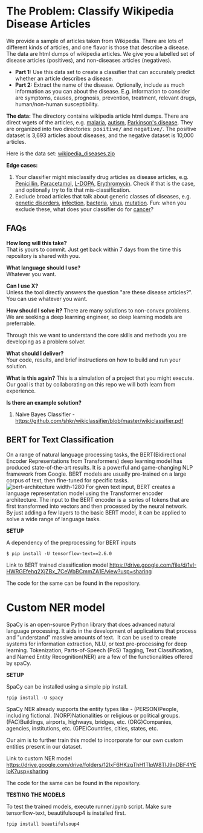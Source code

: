 # The Problem: Classify Wikipedia Disease Articles

We provide a sample of articles taken from Wikipedia. There are lots of different kinds of articles, and one flavor is those that describe a disease. The data are html dumps of wikipedia articles. We give you a labelled set of disease articles (positives), and non-diseases articles (negatives).

*   **Part 1:** Use this data set to create a classifier that can accurately predict whether an article describes a disease.
*   **Part 2:** Extract the name of the disease. Optionally, include as much information as you can about the disease. E.g. information to consider are symptoms, causes, prognosis, prevention, treatment, relevant drugs, human/non-human susceptibility.

**The data:** The directory contains wikipedia article html dumps. There are direct wgets of the articles, e.g. [malaria](https://en.wikipedia.org/wiki/Malaria), [autism](https://en.wikipedia.org/wiki/Autism), [Parkinson's disease](https://en.wikipedia.org/wiki/Parkinson%27s_disease). They are organized into two directories: <tt>positive/</tt> and <tt>negative/</tt>. The positive dataset is 3,693 articles about diseases, and the negative dataset is 10,000 articles.

Here is the data set: [wikipedia_diseases.zip](http://challenge.20n.com/machine-learning/training.tar.gz)

**Edge cases:**

1.  Your classifier might misclassify drug articles as disease articles, e.g. [Penicillin](https://en.wikipedia.org/wiki/Penicillin), [Paracetamol](https://en.wikipedia.org/wiki/Paracetamol), [L-DOPA](https://en.wikipedia.org/wiki/L-DOPA), [Erythromycin](https://en.wikipedia.org/wiki/Erythromycin). Check if that is the case, and optionally try to fix that mis-classification.
2.  Exclude broad articles that talk about generic classes of diseases, e.g. [genetic disorders](https://en.wikipedia.org/wiki/Genetic_disorder), [infection](https://en.wikipedia.org/wiki/Infection), [bacteria](https://en.wikipedia.org/wiki/Bacteria), [virus](https://en.wikipedia.org/wiki/Virus), [mutation](https://en.wikipedia.org/wiki/Mutation). Fun: when you exclude these, what does your classifier do for [cancer](https://en.wikipedia.org/wiki/Cancer)?


## FAQs

**How long will this take?**  
That is yours to commit. Just get back within 7 days from the time this repository is shared with you.

**What language should I use?**  
Whatever you want. 

**Can I use X?**  
Unless the tool directly answers the question "are these disease articles?". You can use whatever you want. 

**How should I solve it?**
There are many solutions to non-convex problems. We are seeking a deep learning engineer, so deep learning models are preferrable. 

Through this we want to understand the core skills and methods you are developing as a problem solver.

**What should I deliver?**  
Your code, results, and brief instructions on how to build and run your solution. 

**What is this again?**
This is a simulation of a project that you might execute. Our goal is that by collaborating on this repo we will both learn from experience. 

**Is there an example solution?**

1. Naive Bayes Classifier - https://github.com/shkr/wikiclassifier/blob/master/wikiclassifier.pdf

## BERT for Text Classification
On a range of natural language processing tasks, the BERT(Bidirectional Encoder Representations from Transformers) deep learning model has produced state-of-the-art results. It is a powerful and game-changing NLP framework from Google. BERT models are usually pre-trained on a large corpus of text, then fine-tuned for specific tasks.
![bert-architecture width-1280](https://user-images.githubusercontent.com/91879854/179442183-ec854dc1-84ba-4e8c-a8a8-ba4b3446dd24.png)
For given text input, BERT creates a language representation model using the Transformer encoder architecture. The input to the BERT encoder is a  series of tokens that are first transformed into vectors and then processed by the neural network. By just adding a few layers to the basic BERT model, it can be applied to solve a wide range of language tasks.

**SETUP**

A dependency of the preprocessing for BERT inputs
```
$ pip install -U tensorflow-text==2.6.0
```
Link to BERT trained classification model
https://drive.google.com/file/d/1vI-HWRGEfehq2XjZBx_7CeWbBCmmZA1E/view?usp=sharing

The code for the same can be found in the repository.

# Custom NER model

SpaCy is an open-source Python library that does advanced natural language processing. It aids in the development of applications that process and "understand" massive amounts of text.  It can be used to create systems for information extraction, NLU, or text pre-processing for deep learning. Tokenization, Parts-of-Speech 
(PoS) Tagging, Text Classification, and Named Entity Recognition(NER) are a few of the functionalities offered by spaCy.

**SETUP**

SpaCy can be installed using a simple pip install.
```
!pip install -U spacy
```
SpaCy NER already supports the entity types like - (PERSON)People, including fictional. (NORP)Nationalities or religious or political groups. (FAC)Buildings, airports, highways, bridges, etc. (ORG)Companies, agencies, institutions, etc. (GPE)Countries, cities, states, etc.

Our aim is to further train this model to incorporate for our own custom 
entities present in our dataset. 

Link to custom NER model
https://drive.google.com/drive/folders/12IxF6HKzgThH1TlpW8TlJ9nDBF4YEloK?usp=sharing

The code for the same can be found in the repository.

**TESTING THE MODELS**

To test the trained models, execute runner.ipynb script. Make sure tensorflow-text, beautifulsoup4 is installed first.
```
!pip install beautifulsoup4
```







